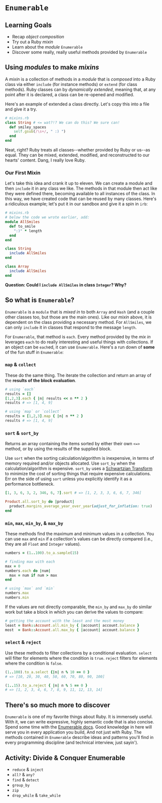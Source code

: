 # `Enumerable`
## Learning Goals
- Recap _object composition_
- Try out a Ruby _mixin_
- Learn about the _module_ `Enumerable`
- Discover some really, really useful methods provided by `Enumerable`

## Using _modules_ to make _mixins_
A _mixin_ is a collection of methods in a _module_ that is _composed_ into a Ruby class via either `include` (for instance methods) or `extend` (for class methods). Ruby classes can by _dynamically extended_, meaning that, at any point after it is declared, a class can be re-opened and modified.

Here's an example of extended a class directly. Let's copy this into a file and give it a try.

```ruby
# mixins.rb
class String # <= wat?!? We can do this? We sure can!
  def smiley_spaces
    self.gsub(/\s+/, " :) ")
  end
end
```

Neat, right? Ruby treats all classes--whether provided by Ruby or us--as equal. They can be mixed, extended, modified, and reconstructed to our hearts' content. Dang, I really love Ruby.

### Our First Mixin
Let's take this idea and crank it up to eleven. We can create a module and then `include` it in any class we like. The methods in that module then act like they were defined there, becoming available to all instances of the class. In this way, we have created code that can be reused by many classes. Here's a ridiculous example; let's put it in our sandbox and give it a spin in `irb`:

```ruby
# mixins.rb
# below the code we wrote earlier, add:
module AllSmiles
  def to_smile
    ":)" * length
  end
end

class String
  include AllSmiles
end

class Array
  include AllSmiles
end
```

__Question: Could I `include AllSmiles` in class `Integer`? Why?__

## So what is `Enumerable`?
`Enumerable` is a `module` that is _mixed in_ to both `Array` and `Hash` (and a couple other classes too, but those are the main ones). Like our _mixin_ above, it is dependent on the class providing a necessary method. For `AllSmiles`, we can only `include` it in classes that respond to the message `length`.

For `Enumerable`, that method is `each`. Every method provided by the _mix in_ leverages `each` to do really interesting and useful things with collections. If an object can be `each`ed, it can use `Enumerable`. Here's a run down of __some__ of the fun stuff in `Enumerable`:

### `map` & `collect`
These do the same thing. The iterate the collection and return an array of the __results of the block evaluation__.

```ruby
# using `each`
results = []
[1,2,3].each { |n| results << n ** 2 }
results # => [1, 4, 9]

# using `map` or `collect`
results = [1,2,3].map { |n| n ** 2 }
results # => [1, 4, 9]
```

### `sort` & `sort_by`
Returns an array containing the items sorted by either their own `<=>` method, or by using the results of the supplied block.

Use `sort` when the sorting calculation/algorithm is inexpensive, in terms of memory required and/or objects allocated. Use `sort_by` when the calculation/algorithm is expensive. `sort_by` uses a [Schwartzian Transform](https://en.wikipedia.org/wiki/Schwartzian_transform) to minimize the cost of sorting things that require expensive calculations. Err on the side of using `sort` unless you explicitly identify it as a performance bottleneck.

```ruby
[1, 3, 6, 3, 2, 346, 6, 7].sort # => [1, 2, 3, 3, 6, 6, 7, 346]

Product.all.sort_by do |product|
  product.margins_average_year_over_year(adjust_for_inflation: true)
end
```

### `min`, `max`, `min_by`, & `max_by`
These methods find the maximum and minimum values in a collection. You can use `max` and `min` if a collection's values can be directly compared (i.e., they are all `Float` and `Integer` values).

```ruby
numbers = (1..100).to_a.sample(15)

# finding max with each
max = 0
numbers.each do |num|
  max = num if num > max
end

# using `max` and `min`
numbers.max
numbers.min
```

If the values are not directly comparable, the `min_by` and `max_by` do similar work but take a block in which you can derive the values to compare:

```ruby
# getting the account with the least and the most money
least = Bank::Account.all.min_by { |account| account.balance }
most  = Bank::Account.all.max_by { |account| account.balance }
```

### `select` & `reject`
Use these methods to filter collections by a conditional evaluation. `select` will filter for elements where the condition is `true`. `reject` filters for elements where the condition is `false`.

```ruby
(1..100).to_a.select {|n| n % 10 == 0 }
# => [10, 20, 30, 40, 50, 60, 70, 80, 90, 100]

(1..15).to_a.reject { |n| n % 5 == 0 }
# => [1, 2, 3, 4, 6, 7, 8, 9, 11, 12, 13, 14]
```

## There's so much more to discover
`Enumerable` is one of my favorite things about Ruby. It is immensely useful. With it, we can write expressive, highly semantic code that is also concise. Spend some time with the [Enumerable docs](http://ruby-doc.org/core-2.3.0/Enumerable.html). Good knowledge in here will serve you in every application you build, And not just with Ruby. The methods contained in `Enumerable` describe ideas and patterns you'll find in every programming discipline (and technical interview, just sayin').

## Activity: Divide & Conquer Enumerable
- `reduce` & `inject`
- `all?` & `any?`
- `find` & `detect`
- `group_by`
- `zip`
- `drop_while` & `take_while`
